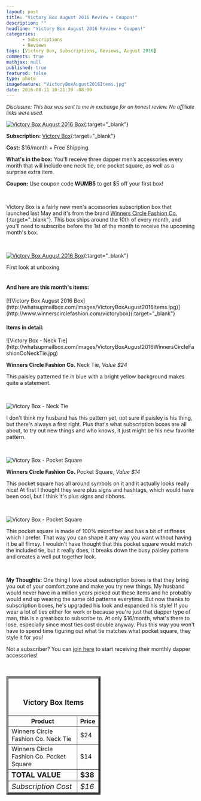 ```yaml
---
layout: post
title: "Victory Box August 2016 Review + Coupon!"
description: ""
headline: "Victory Box August 2016 Review + Coupon!"
categories: 
      - Subscriptions
      - Reviews
tags: [Victory Box, Subscriptions, Reviews, August 2016]
comments: true
mathjax: null
published: true
featured: false
type: photo
imagefeature: "VictoryBoxAugust2016Items.jpg"
date: 2016-08-11 10:21:39 -08:00
---
```


<i><font size="2">Disclosure: This box was sent to me in exchange for an honest review. No affiliate links were used.</font></i>

[![Victory Box August 2016 Box](http://whatsupmailbox.com/images/VictoryBoxAugust2016Box.jpg)](http://www.winnerscirclefashion.com/victorybox){:target="_blank"}

**Subscription:** [Victory Box](http://www.winnerscirclefashion.com/victorybox){:target="_blank"}

**Cost:** $16/month + Free Shipping.

**What's in the box:** You'll receive three dapper men’s accessories every month that will include one neck tie, one pocket square, as well as a surprise extra item.

**Coupon:** Use coupon code **WUMB5** to get $5 off your first box!

<br>

Victory Box is a fairly new men's accessories subscription box that launched last May and it's from the brand [Winners Circle Fashion Co.](http://www.winnerscirclefashion.com){:target="_blank"}. This box ships around the 10th of every month, and you'll need to subscribe before the 1st of the month to receive the upcoming month's box.  

<br>

[![Victory Box August 2016 Box](http://whatsupmailbox.com/images/VictoryBoxAugust2016OpenBox.jpg)](http://www.winnerscirclefashion.com/victorybox){:target="_blank"}
<figcaption>First look at unboxing</figcaption>

<br>

<H4>And here are this month's items:</H4>
[![Victory Box August 2016 Box](http://whatsupmailbox.com/images/VictoryBoxAugust2016Items.jpg)](http://www.winnerscirclefashion.com/victorybox){:target="_blank"}

<br>

<H4>Items in detail:</H4>
![Victory Box - Neck Tie](http://whatsupmailbox.com/images/VictoryBoxAugust2016WinnersCircleFashionCoNeckTie.jpg)

**Winners Circle Fashion Co.** Neck Tie, *Value $24*

This paisley patterned tie in blue with a bright yellow background makes quite a statement.

<br>

![Victory Box - Neck Tie](http://whatsupmailbox.com/images/VictoryBoxAugust2016WinnersCircleFashionCoNeckTie02.jpg)

I don't think my husband has this pattern yet, not sure if paisley is his thing, but there's always a first right. Plus that's what subscription boxes are all about, to try out new things and who knows, it just might be his new favorite pattern.

<br>

![Victory Box - Pocket Square](http://whatsupmailbox.com/images/VictoryBoxAugust2016WinnersCircleFashionCoPocketSquare.jpg)

**Winners Circle Fashion Co.** Pocket Square, *Value $14*

This pocket square has all around symbols on it and it actually looks really nice! At first I thought they were plus signs and hashtags, which would have been cool, but I think it's plus signs and ribbons.

<br>

![Victory Box - Pocket Square](http://whatsupmailbox.com/images/VictoryBoxAugust2016WinnersCircleFashionCoPocketSquare02.jpg)

This pocket square is made of 100% microfiber and has a bit of stiffness which I prefer. That way you can shape it any way you want without having it be all flimsy. I wouldn't have thought that this pocket square would match the included tie, but it really does, it breaks down the busy paisley pattern and creates a well put together look.

<br>

<i class="icon-exclamation-sign"></i> **My Thoughts:** One thing I love about subscription boxes is that they bring you out of your comfort zone and make you try new things. My husband would never have in a million years picked out these items and he probably would end up wearing the same old patterns everytime. But now thanks to subscription boxes, he's upgraded his look and expanded his style! If you wear a lot of ties either for work or because you're just that dapper type of man, this is a great box to subscribe to. At only $16/month, what's there to lose, especially since most ties cost double anyway. Plus this way you won't have to spend time figuring out what tie matches what pocket square, they style it for you!

Not a subscriber? You can [join here](http://www.winnerscirclefashion.com/victorybox) to start receiving their monthly dapper accessories!

<br>

<TABLE  BORDER="5" style="width:50%">
   <TR>
      <TH COLSPAN="2">
         <H3><BR><center>Victory Box Items</center></H3>
      </TH>
   </TR>
      <TH>Product</TH>
      <TH>Price</TH>
  <TR>
      <TD>Winners Circle Fashion Co. Neck Tie</TD>
      <TD>$24</TD>
   </TR>
   <TR>
      <TD>Winners Circle Fashion Co. Pocket Square</TD>
      <TD>$14</TD>
   </TR>
   <TR>
      <TD><b><big>TOTAL VALUE</big></b></TD>
      <TD><b><big>$38</big></b></TD>
   </TR>
   <TR>
      <TD><i><big>Subscription Cost</big></i></TD>
      <TD><i><big>$16</big></i></TD>
   </TR>
</TABLE>

